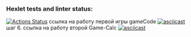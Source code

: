 ### Hexlet tests and linter status:
[![Actions Status](https://github.com/olegserbat/php-project-45/actions/workflows/hexlet-check.yml/badge.svg)](https://github.com/olegserbat/php-project-45/actions)
ссылка на работу первой игры gameCode      [![asciicast](https://asciinema.org/a/DqwwQRgXwf4WZMH7XfzGPBSYy.svg)](https://asciinema.org/a/DqwwQRgXwf4WZMH7XfzGPBSYy)  
шаг 6. ссылка на работу второй Game-Calc  [![asciicast](https://asciinema.org/a/ksLiRguWw7HQEgAajFe3iPANo.svg)](https://asciinema.org/a/ksLiRguWw7HQEgAajFe3iPANo)